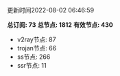 更新时间2022-08-02 06:46:59

**总订阅: 73**
**总节点: 1812**
**有效节点: 430**
- v2ray节点: 87
- trojan节点: 66
- ss节点: 266
- ssr节点: 11
